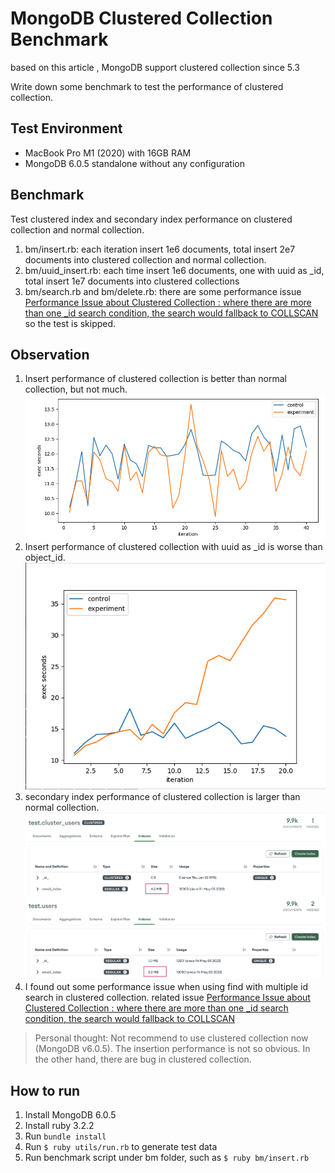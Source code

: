 # MongoDB Clustered Collection Benchmark
based on this article [](https://medium.com/@hnasr/mongodb-internal-architecture-9a32f1403d6f), MongoDB support 
clustered collection since 5.3 

Write down some benchmark to test the performance of clustered collection.

## Test Environment
- MacBook Pro M1 (2020) with 16GB RAM
- MongoDB 6.0.5 standalone without any configuration

## Benchmark
Test clustered index and secondary index performance on clustered collection and normal collection.
1. bm/insert.rb: each iteration insert 1e6 documents, total insert 2e7 documents into clustered collection and normal 
   collection.
2. bm/uuid_insert.rb: each time insert 1e6 documents, one with uuid as _id, total insert 1e7 documents into clustered 
   collections
3. bm/search.rb and bm/delete.rb: there are some performance issue [Performance Issue about Clustered Collection : where there are more than one _id search condition, the search would fallback to COLLSCAN](https://jira.mongodb.org/browse/SERVER-76905) so the test is skipped.

## Observation
1. Insert performance of clustered collection is better than normal collection, but not much.
![](./result/insert.png)
2. Insert performance of clustered collection with uuid as _id is worse than object_id.
![](./result/uuid.png)
3. secondary index performance of clustered collection is larger than normal collection.
![](./result/sec.png)
4. I found out some performance issue when using find with multiple id search in clustered collection. related issue [Performance Issue about Clustered Collection : where there are more than one _id search condition, the search would fallback to COLLSCAN](https://jira.mongodb.org/browse/SERVER-76905)

> Personal thought:
Not recommend to use clustered collection now (MongoDB v6.0.5). The insertion performance is not so obvious. In the 
other 
hand, there 
are bug in clustered collection.

## How to run
1. Install MongoDB 6.0.5
2. Install ruby 3.2.2
3. Run `bundle install`
4. Run `$ ruby utils/run.rb` to generate test data
5. Run benchmark script under bm folder, such as `$ ruby bm/insert.rb`
